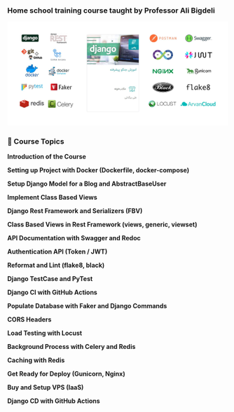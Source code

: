 ### Home school training course taught by Professor Ali Bigdeli

![alt text](docs/193206907-8a98755f-37b3-4a53-82c2-936e7aea69d5.jpg)


### 📘 Course Topics

**Introduction of the Course**

**Setting up Project with Docker (Dockerfile, docker-compose)**

**Setup Django Model for a Blog and AbstractBaseUser**

**Implement Class Based Views**

**Django Rest Framework and Serializers (FBV)**

**Class Based Views in Rest Framework (views, generic, viewset)**

**API Documentation with Swagger and Redoc**

**Authentication API (Token / JWT)**

**Reformat and Lint (flake8, black)**

**Django TestCase and PyTest**

**Django CI with GitHub Actions**

**Populate Database with Faker and Django Commands**

**CORS Headers**

**Load Testing with Locust**

**Background Process with Celery and Redis**

**Caching with Redis**

**Get Ready for Deploy (Gunicorn, Nginx)**

**Buy and Setup VPS (IaaS)**

**Django CD with GitHub Actions**
